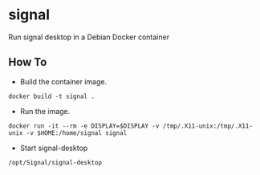 # signal
Run signal desktop in a Debian Docker container

## How To
* Build the container image.
```
docker build -t signal .
```
* Run the image.
```
docker run -it --rm -e DISPLAY=$DISPLAY -v /tmp/.X11-unix:/tmp/.X11-unix -v $HOME:/home/signal signal
```
* Start signal-desktop
```
/opt/Signal/signal-desktop
```
